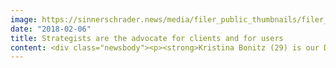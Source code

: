 ```yaml
---
image: https://sinnerschrader.news/media/filer_public_thumbnails/filer_public/ba/52/ba5239b0-1730-4137-8ebb-f0cf3b4c60e8/700px_im_gesprach_mit_kristina_bonitz_.png__480x288_q85_crop_subsampling-2_upscale.png
date: "2018-02-06"
title: Strategists are the advocate for clients and for users
content: <div class="newsbody"><p><strong>Kristina Bonitz (29) is our Director of Strategy &amp; Innovation. She has made it her personal task to make the issue of digital transformation easier. She has that much energy and love for creating something new. Kristina’s motto is “unlock collective genius”. We had a few questions …</strong></p><p></p><p><strong>First of all, what does a digital strategist do?</strong><br/><br/>The job is to facilitate innovation processes. It’s consulting and trend research at the same time. The content focus at SinnerSchrader is on digital product development. In turn, it’s about devising a company’s digital agenda or vision, breaking it down and then advising the company on how to achieve this with its organisational processes and organisational design. Strategy is an integral part of a product team, it collaborates on products and shares the responsibility for implementation and the end result. Ultimately, it’s also about being able to assess which tools and working methods you need to create digital products.<br/><br/><strong>What do you think defines a strategist?</strong><br/><br/>At a basic level, you need to be hugely curious about new topics. You also need to be able to inspire others and get deeply into issues. It’s no good only understanding things superficially. To be able to advise customers as between equals, you have to develop a deep understanding in order to penetrate users, processes and organization and thus reduce complexity.<br/><br/>Critical questioning helps, as does empathy for users, the team and customers. As strategists, we are the advocate for customers as well as for users.<br/><br/><strong>And when do you think a strategy is really good?</strong><br/><br/>For me a strategy is really good when it not only identifies a specific future scenario, but day-to-day behaviours – what needs to be done to achieve the goal. It goes all the way from the big picture to the smallest details.<br/><br/>Strategy also always has to be a decision for and against something, and it has to distinguish between the two. And if your strategy has a trinity of user requirements, business and brand goals and technological feasibility, then it’s perfect.<br/><br/><strong>How can companies do better in terms of strategy?</strong><br/><br/>A strategy never fails because of the poor quality of the idea, but rather because all stakeholders have to pull together to implement the concept and see it through to the end. German companies in particular will watch the competition to see who’s already implemented the same or a similar concept before they try something out. It’s often still wishful thinking to really be able to experiment with something within a company, and then to learn and draw some benefit from what you tried out.</p><p>Tips&#58;<br/><br/>1.     The consequences of a strategic decision should be clear to all concerned so that people do not keep on doing what they did before. As soon as a strategy has been presented and approved, a company has to be aware of the steps that come next and it has to be consistent about it.<br/><br/>2.     You should always act in the sense of the big picture and the digital ecosystem, and not just in the sense of individual tactical steps and interests.<br/><br/><strong>What do you like about our corporate culture?</strong><br/><br/>Honesty and trust are crucial. You get these values right from the top, or from studio management, and for me they are the basis of good coexistence. Trust in every direction. A team at SinnerSchrader is like a family. Each member is responsible for everyone else and not just for themselves. And to allow for individuality, it can’t be about everyone in a team being the same. You have to support the individual strengths of each individual and give them the freedom to work on areas that really interest them. This leads to innovation methods and new forms of collaboration.<br/><br/><strong>And what will be important in future?</strong><br/><br/>AI will determine much of our day-to-day lives in future. That means that creativity and humanity will become even more important. The focus is not on the user, but rather the person. Human experience is replacing user experience.<br/><br/><strong>Do you have any special sources of inspiration and energy?</strong><br/><br/>Half an hour of blog research every morning, and just paying attention to and observing what people do. More and more I find myself interested in what’s different from what I already know. The future is already happening in some people – you can see from a small group of people how we will be living.<br/><br/>Subcultures within the music and art scene inspire me. And I do a lot of sport as well, I box. And I absolutely love to cook for friends and family.</p><p></p><p><strong>Kristina Bonitz earned her a bachelor’s degree in International Management and Entrepreneurship in Hamburg and Stockholm, and has a master’s degree from Leuphana University of Lüneburg.</strong></p><p><a class="news-backlink" href="/en/"><svg class="svg-ico svg-ico--arrow-left"><use xlink&#58;href="#arrow-down"></use></svg>Back to the overview</a></p></div>
---
```

